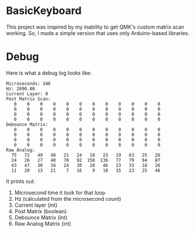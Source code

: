 ﻿# BasicKeyboard
This project was inspired by my inability to get QMK's custom matrix scan working. So, I made a simple version that uses only Arduino-based libraries. 

# Debug
Here is what a debug log looks like:
```
Microseconds: 346
Hz: 2890.00
Current Layer: 0
Post Matrix Scan:
   0    0    0    0    0    0    0    0    0    0    0    0
   0    0    0    0    0    0    0    0    0    0    0    0
   0    0    0    0    0    0    0    0    0    0    0    0
   0    0    0    0    0    0    0    0    0    0    0    0
Debounce Matrix:
   0    0    0    0    0    0    0    0    0    0    0    0
   0    0    0    0    0    0    0    0    0    0    0    0
   0    0    0    0    0    0    0    0    0    0    0    0
   0    0    0    0    0    0    0    0    0    0    0    0
Raw Analog:
  75   72   49   48   21   24   18   23   19   63   25   26
  24   26   27   40   70   92  150  136   77   79   94   87
  43   47   30   34   24   30   28   46   23   33   18   26
  11   20   13   21    7   16    9   18   15   23   25   46
```
It prints out:
1. Microsecond time it took for that loop
2. Hz (calculated from the microsecond count)
3. Current layer (int)
4. Post Matrix (boolean)
5. Debounce Matrix (int)
6. Raw Analog Matrix (int) 
